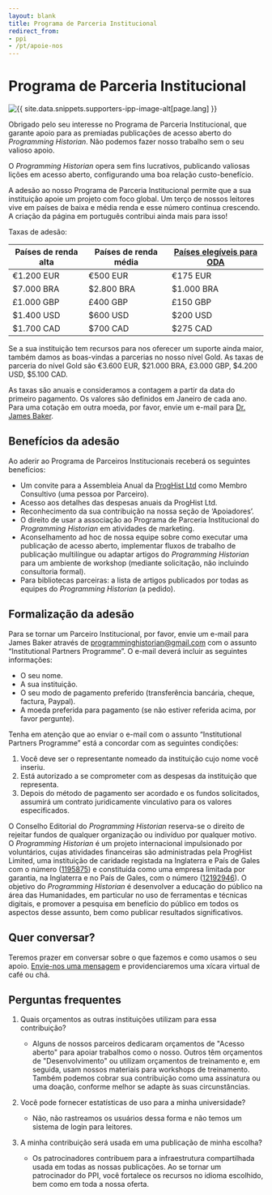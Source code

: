 ```yaml
---
layout: blank
title: Programa de Parceria Institucional
redirect_from:
- ppi
- /pt/apoie-nos
---
```


# Programa de Parceria Institucional

<img src="{{site.baseurl}}/images/supporters-ipp.png" class="garnish rounded float-left" alt="{{ site.data.snippets.supporters-ipp-image-alt[page.lang] }}"/>

Obrigado pelo seu interesse no Programa de Parceria Institucional, que garante apoio para as premiadas publicações de acesso aberto do _Programming Historian_. Não podemos fazer nosso trabalho sem o seu valioso apoio.

O _Programming Historian_ opera sem fins lucrativos, publicando valiosas lições em acesso aberto, configurando uma boa relação custo-benefício.

A adesão ao nosso Programa de Parceria Institucional permite que a sua instituição apoie um projeto com foco global. Um terço de nossos leitores vive em países de baixa e média renda e esse número continua crescendo. A criação da página em português contribui ainda mais para isso!

Taxas de adesão:

| Países de renda alta | Países de renda média | [Países elegíveis para ODA](http://www.oecd.org/dac/financing-sustainable-development/development-finance-standards/daclist.htm) |
|--|--|--|
| €1.200 EUR | €500 EUR | €175 EUR |
| $7.000 BRA | $2.800 BRA | $1.000 BRA |
| £1.000 GBP | £400 GBP | £150 GBP |
| $1.400 USD | $600 USD | $200 USD |
| $1.700 CAD | $700 CAD | $275 CAD |

Se a sua instituição tem recursos para nos oferecer um suporte ainda maior, também damos as boas-vindas a parcerias no nosso nível Gold. As taxas de parceria do nível Gold são €3.600 EUR, $21.000 BRA, £3.000 GBP, $4.200 USD, $5.100 CAD.

As taxas são anuais e consideramos a contagem a partir da data do primeiro pagamento. Os valores são definidos em Janeiro de cada ano. Para uma cotação em outra moeda, por favor, envie um e-mail para [Dr. James Baker](mailto:programminghistorian@gmail.com).

## Benefícios da adesão

Ao aderir ao Programa de Parceiros Institucionais receberá os seguintes benefícios:

-   Um convite para a Assembleia Anual da [ProgHist Ltd](https://beta.companieshouse.gov.uk/company/12192946) como Membro Consultivo (uma pessoa por Parceiro).
-   Acesso aos detalhes das despesas anuais da ProgHist Ltd.
-   Reconhecimento da sua contribuição na nossa seção de ‘Apoiadores’.
-   O direito de usar a associação ao Programa de Parceria Institucional do _Programming Historian_ em atividades de marketing.
-   Aconselhamento ad hoc de nossa equipe sobre como executar uma publicação de acesso aberto, implementar fluxos de trabalho de publicação multilíngue ou adaptar artigos do _Programming Historian_ para um ambiente de workshop (mediante solicitação, não incluindo consultoria formal).
-   Para bibliotecas parceiras: a lista de artigos publicados por todas as equipes do _Programming Historian_ (a pedido).

## Formalização da adesão

Para se tornar um Parceiro Institucional, por favor, envie um e-mail para James Baker através de [programminghistorian@gmail.com](mailto:programminghistorian@gmail.com) com o assunto “Institutional Partners Programme”. O e-mail deverá incluir as seguintes informações:

-   O seu nome.
-   A sua instituição.
-   O seu modo de pagamento preferido (transferência bancária, cheque, factura, Paypal).
-   A moeda preferida para pagamento (se não estiver referida acima, por favor pergunte).

Tenha em atenção que ao enviar o e-mail com o assunto “Institutional Partners Programme” está a concordar com as seguintes condições:

1.  Você deve ser o representante nomeado da instituição cujo nome você inseriu.
2.  Está autorizado a se comprometer com as despesas da instituição que representa.
3.  Depois do método de pagamento ser acordado e os fundos solicitados, assumirá um contrato juridicamente vinculativo para os valores especificados.

O Conselho Editorial do _Programming Historian_ reserva-se o direito de rejeitar fundos de qualquer organização ou indivíduo por qualquer motivo. O _Programming Historian_ é um projeto internacional impulsionado por voluntários, cujas atividades financeiras são administradas pela ProgHist Limited, uma instituição de caridade registada na Inglaterra e País de Gales com o número ([1195875](https://register-of-charities.charitycommission.gov.uk/charity-search/-/charity-details/5181272/charity-overview)) e constituída como uma empresa limitada por garantia, na Inglaterra e no País de Gales, com o número ([12192946](https://find-and-update.company-information.service.gov.uk/company/12192946)).
O objetivo do _Programming Historian_ é desenvolver a educação do público na área das Humanidades, em particular no uso de ferramentas e técnicas digitais, e promover a pesquisa em benefício do público em todos os aspectos desse assunto, bem como publicar resultados significativos.

## Quer conversar?

Teremos prazer em conversar sobre o que fazemos e como usamos o seu apoio. [Envie-nos uma mensagem](mailto:programminghistorian@gmail.com) e providenciaremos uma xícara virtual de café ou chá.

## Perguntas frequentes

1.  Quais orçamentos as outras instituições utilizam para essa contribuição?
       -   Alguns de nossos parceiros dedicaram orçamentos de "Acesso aberto" para apoiar trabalhos como o nosso. Outros têm orçamentos de "Desenvolvimento" ou utilizam orçamentos de treinamento e, em seguida, usam nossos materiais para workshops de treinamento. Também podemos cobrar sua contribuição como uma assinatura ou uma doação, conforme melhor se adapte às suas circunstâncias.
    
2.  Você pode fornecer estatísticas de uso para a minha universidade?
       -   Não, não rastreamos os usuários dessa forma e não temos um sistema de login para leitores.

3.  A minha contribuição será usada em uma publicação de minha escolha?
       -   Os patrocinadores contribuem para a infraestrutura compartilhada usada em todas as nossas publicações. Ao se tornar um patrocinador do PPI, você fortalece os recursos no idioma escolhido, bem como em toda a nossa oferta.
